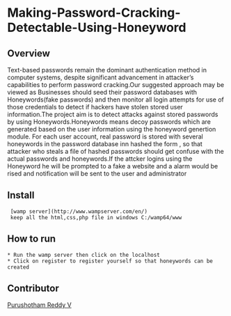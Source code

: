 # Making-Password-Cracking-Detectable-Using-Honeyword
## Overview

Text-based passwords remain the dominant authentication method in computer systems, despite significant
advancement in attacker’s capabilities to perform password cracking.Our suggested approach may be viewed as Businesses should seed their password databases with Honeywords(fake passwords) and then monitor all login attempts for use of those credentials to detect if hackers have stolen stored user information.The project aim is to detect attacks against stored passwords by using Honeywords.Honeywords means decoy passwords which are generated based on the user information using the honeyword genertion module. For each user account, real password is stored with several honeywords in the password database inn hashed the form , so that attacker who steals a file of hashed passwords should get confuse with the actual passwords and honeywords.If the attcker logins using the Honeyword he will be prompted to a fake a website and a alarm would be rised and notification will be sent to the user and administrator

## Install
```
 [wamp server](http://www.wampserver.com/en/)
 keep all the html,css,php file in windows C:/wamp64/www 
````
## How to run
```
* Run the wamp server then click on the localhost 
* Click on register to register yourself so that honeywords can be created 
```
## Contributor 
[Purushotham Reddy V](https://github.com/purushothamreddyv)

